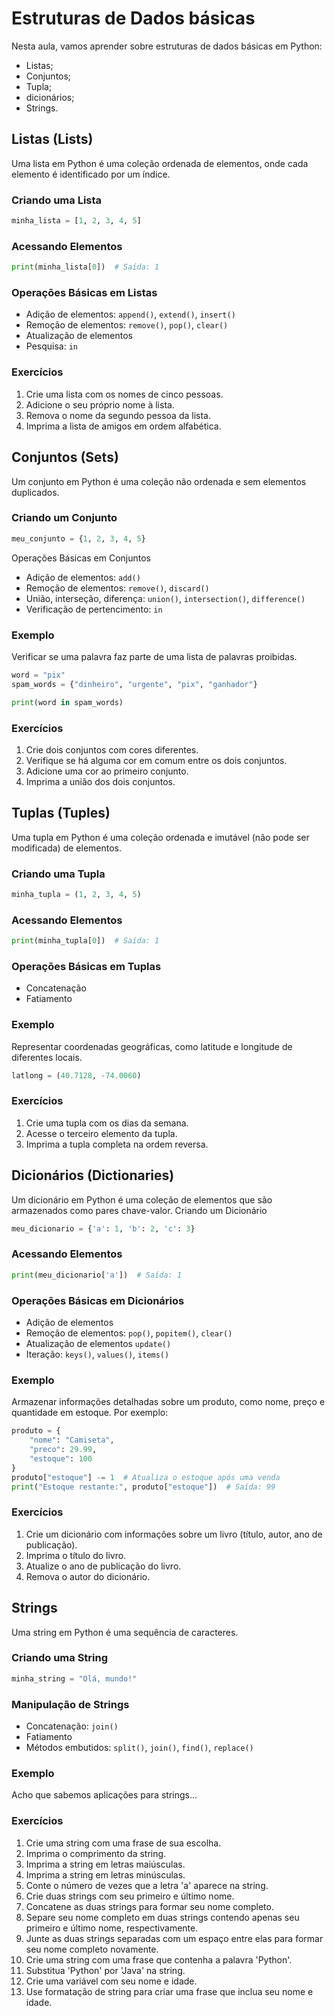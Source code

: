 # Estruturas de Dados básicas

Nesta aula, vamos aprender sobre estruturas de dados básicas em Python:
* Listas;
* Conjuntos;
* Tupla;
* dicionários;
* Strings.

## Listas (Lists)

Uma lista em Python é uma coleção ordenada de elementos, onde cada elemento é identificado por um índice.

### Criando uma Lista

```python
minha_lista = [1, 2, 3, 4, 5]
```

### Acessando Elementos

```python
print(minha_lista[0])  # Saída: 1
```

### Operações Básicas em Listas

* Adição de elementos: ```append()```, ```extend()```, ```insert()```
* Remoção de elementos: ```remove()```, ```pop()```, ```clear()```
* Atualização de elementos
* Pesquisa: ```in```

### Exercícios

1. Crie uma lista com os nomes de cinco pessoas.
2. Adicione o seu próprio nome à lista.
3. Remova o nome da segundo pessoa da lista.
4. Imprima a lista de amigos em ordem alfabética.

## Conjuntos (Sets)

Um conjunto em Python é uma coleção não ordenada e sem elementos duplicados.

### Criando um Conjunto

```python
meu_conjunto = {1, 2, 3, 4, 5}
```

Operações Básicas em Conjuntos

* Adição de elementos: ```add()```
* Remoção de elementos: ```remove()```, ```discard()```
* União, interseção, diferença: ```union()```, ```intersection()```, ```difference()```
* Verificação de pertencimento: ```in```

### Exemplo

Verificar se uma palavra faz parte de uma lista de palavras proibidas. 

```python
word = "pix"
spam_words = {"dinheiro", "urgente", "pix", "ganhador"}

print(word in spam_words)
```

### Exercícios

1. Crie dois conjuntos com cores diferentes.
2. Verifique se há alguma cor em comum entre os dois conjuntos.
3. Adicione uma cor ao primeiro conjunto.
4. Imprima a união dos dois conjuntos.

## Tuplas (Tuples)

Uma tupla em Python é uma coleção ordenada e imutável (não pode ser modificada) de elementos.

### Criando uma Tupla

```python
minha_tupla = (1, 2, 3, 4, 5)
```

### Acessando Elementos

```python
print(minha_tupla[0])  # Saída: 1
```

### Operações Básicas em Tuplas

* Concatenação
* Fatiamento

### Exemplo

Representar coordenadas geográficas, como latitude e longitude de diferentes locais.

```python
latlong = (40.7128, -74.0060)
```

### Exercícios

1. Crie uma tupla com os dias da semana.
2. Acesse o terceiro elemento da tupla.
3. Imprima a tupla completa na ordem reversa.

## Dicionários (Dictionaries)

Um dicionário em Python é uma coleção de elementos que são armazenados como pares chave-valor.
Criando um Dicionário

```python
meu_dicionario = {'a': 1, 'b': 2, 'c': 3}
```

### Acessando Elementos

```python
print(meu_dicionario['a'])  # Saída: 1
```

### Operações Básicas em Dicionários

* Adição de elementos 
* Remoção de elementos: ```pop()```, ```popitem()```, ```clear()```
* Atualização de elementos ```update()```
* Iteração: ```keys()```, ```values()```, ```items()```

### Exemplo

Armazenar informações detalhadas sobre um produto, como nome, preço e quantidade em estoque. Por exemplo:

```python
produto = {
    "nome": "Camiseta",
    "preco": 29.99,
    "estoque": 100
}
produto["estoque"] -= 1  # Atualiza o estoque após uma venda
print("Estoque restante:", produto["estoque"])  # Saída: 99
```

### Exercícios

1. Crie um dicionário com informações sobre um livro (título, autor, ano de publicação).
2. Imprima o título do livro.
3. Atualize o ano de publicação do livro.
4. Remova o autor do dicionário.

## Strings

Uma string em Python é uma sequência de caracteres.

### Criando uma String

```python
minha_string = "Olá, mundo!"
```

### Manipulação de Strings

* Concatenação: ```join()```
* Fatiamento 
* Métodos embutidos: ```split()```, ```join()```, ```find()```, ```replace()```

### Exemplo

Acho que sabemos aplicações para strings...

### Exercícios

1. Crie uma string com uma frase de sua escolha.
2. Imprima o comprimento da string.
3. Imprima a string em letras maiúsculas.
4. Imprima a string em letras minúsculas.
5. Conte o número de vezes que a letra 'a' aparece na string.
6. Crie duas strings com seu primeiro e último nome.
7. Concatene as duas strings para formar seu nome completo.
8. Separe seu nome completo em duas strings contendo apenas seu primeiro e último nome, respectivamente.
9. Junte as duas strings separadas com um espaço entre elas para formar seu nome completo novamente.
10. Crie uma string com uma frase que contenha a palavra 'Python'.
11. Substitua 'Python' por 'Java' na string.
12. Crie uma variável com seu nome e idade.
13. Use formatação de string para criar uma frase que inclua seu nome e idade.